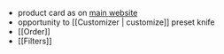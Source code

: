 - product card as on [main website](https://prostastal.com/nozhi/) 
- opportunity to [[Customizer | customize]] preset knife 
- [[Order]]
- [[Filters]]